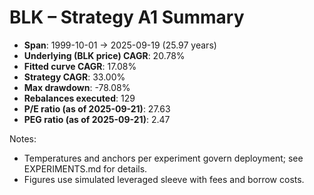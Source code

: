 # BLK – Strategy A1 Summary

- **Span**: 1999-10-01 → 2025-09-19 (25.97 years)
- **Underlying (BLK price) CAGR**: 20.78%
- **Fitted curve CAGR**: 17.08%
- **Strategy CAGR**: 33.00%
- **Max drawdown**: -78.08%
- **Rebalances executed**: 129
- **P/E ratio (as of 2025-09-21)**: 27.63
- **PEG ratio (as of 2025-09-21)**: 2.47

Notes:

- Temperatures and anchors per experiment govern deployment; see EXPERIMENTS.md for details.
- Figures use simulated leveraged sleeve with fees and borrow costs.

